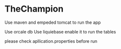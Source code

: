 # TheChampion


Use maven and empeded tomcat to run the app

Use orcale db 
Use liquiebase enable it to run the tables 

please check apllication.properties before run
